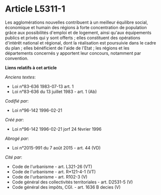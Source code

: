 # Article L5311-1

Les agglomérations nouvelles contribuent à un meilleur équilibre social, économique et humain des régions à forte
concentration de population grâce aux possibilités d'emploi et de logement, ainsi qu'aux équipements publics et privés qui y
sont offerts ; elles constituent des opérations d'intérêt national et régional, dont la réalisation est poursuivie dans le
cadre du plan ; elles bénéficient de l'aide de l'Etat ; les régions et les départements concernés y apportent leur concours,
notamment par convention.

**Liens relatifs à cet article**

_Anciens textes_:

  - Loi n°83-636 1983-07-13 art. 1
  - Loi n°83-636 du 13 juillet 1983 - art. 1 (Ab)

_Codifié par_:

  - Loi n°96-142 1996-02-21

_Créé par_:

  - Loi n°96-142 1996-02-21 jorf 24 février 1996

_Abrogé par_:

  - Loi n°2015-991 du 7 août 2015 - art. 44 (VD)

_Cité par_:

  - Code de l'urbanisme - art. L321-26 (VT)
  - Code de l'urbanisme - art. R*121-4-1 (VT)
  - Code de l'urbanisme - art. R102-3 (V)
  - Code général des collectivités territoriales - art. D2531-5 (V)
  - Code général des impôts, CGI. - art. 1636 B decies (V)
